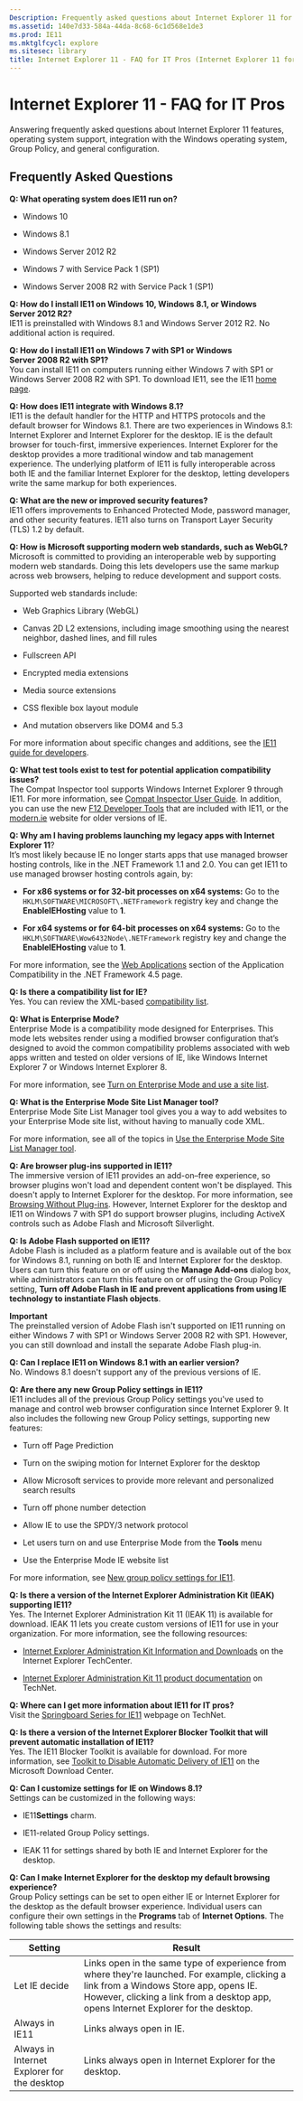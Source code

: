 ```yaml
---
Description: Frequently asked questions about Internet Explorer 11 for IT Pros
ms.assetid: 140e7d33-584a-44da-8c68-6c1d568e1de3
ms.prod: IE11
ms.mktglfcycl: explore
ms.sitesec: library
title: Internet Explorer 11 - FAQ for IT Pros (Internet Explorer 11 for IT Pros)
---
```


# Internet Explorer 11 - FAQ for IT Pros
Answering frequently asked questions about Internet Explorer 11 features, operating system support, integration with the Windows operating system, Group Policy, and general configuration.

## Frequently Asked Questions

**Q: What operating system does IE11 run on?**

-   Windows 10

-   Windows 8.1

-   Windows Server 2012 R2

-   Windows 7 with Service Pack 1 (SP1)

-   Windows Server 2008 R2 with Service Pack 1 (SP1)


**Q: How do I install IE11 on Windows 10, Windows 8.1, or Windows Server 2012 R2?**<br>
IE11 is preinstalled with Windows 8.1 and Windows Server 2012 R2. No additional action is required.

**Q: How do I install IE11 on Windows 7 with SP1 or Windows Server 2008 R2 with SP1?**<br>
You can install IE11 on computers running either Windows 7 with SP1 or Windows Server 2008 R2 with SP1. To download IE11, see the IE11 [home page](http://go.microsoft.com/fwlink/p/?LinkId=290956).

**Q: How does IE11 integrate with Windows 8.1?**<br>
IE11 is the default handler for the HTTP and HTTPS protocols and the default browser for Windows 8.1. There are two experiences in Windows 8.1: Internet Explorer and Internet Explorer for the desktop. IE is the default browser for touch-first, immersive experiences. Internet Explorer for the desktop provides a more traditional window and tab management experience. The underlying platform of IE11 is fully interoperable across both IE and the familiar Internet Explorer for the desktop, letting developers write the same markup for both experiences.

**Q: What are the new or improved security features?**<br>
IE11 offers improvements to Enhanced Protected Mode, password manager, and other security features. IE11 also turns on Transport Layer Security (TLS) 1.2 by default.

**Q: How is Microsoft supporting modern web standards, such as WebGL?**<br>
Microsoft is committed to providing an interoperable web by supporting modern web standards. Doing this lets developers use the same markup across web browsers, helping to reduce development and support costs.<p>
Supported web standards include:

-   Web Graphics Library (WebGL)

-   Canvas 2D L2 extensions, including image smoothing using the nearest neighbor, dashed lines, and fill rules

-   Fullscreen API

-   Encrypted media extensions

-   Media source extensions

-   CSS flexible box layout module

-   And mutation observers like DOM4 and 5.3

For more information about specific changes and additions, see the [IE11 guide for developers](http://go.microsoft.com/fwlink/p/?LinkId=313188).

**Q: What test tools exist to test for potential application compatibility issues?**<br>
The Compat Inspector tool supports Windows Internet Explorer 9 through IE11. For more information, see [Compat Inspector User Guide](http://go.microsoft.com/fwlink/p/?LinkId=313189). In addition, you can use the new [F12 Developer Tools](http://go.microsoft.com/fwlink/p/?LinkId=313190) that are included with IE11, or the [modern.ie](http://go.microsoft.com/fwlink/p/?linkid=308902) website for older versions of IE.

**Q: Why am I having problems launching my legacy apps with Internet Explorer 11**?<br>
It’s most likely because IE no longer starts apps that use managed browser hosting controls, like in the .NET Framework 1.1 and 2.0. You can get IE11 to use managed browser hosting controls again, by:

-   **For x86 systems or for 32-bit processes on x64 systems:** Go to the `HKLM\SOFTWARE\MICROSOFT\.NETFramework` registry key and change the **EnableIEHosting** value to **1**.

-   **For x64 systems or for 64-bit processes on x64 systems:** Go to the `HKLM\SOFTWARE\Wow6432Node\.NETFramework` registry key and change the **EnableIEHosting** value to **1**.

For more information, see the [Web Applications](http://go.microsoft.com/fwlink/p/?LinkId=308903) section of the Application Compatibility in the .NET Framework 4.5 page.

**Q: Is there a compatibility list for IE?**<br>
Yes. You can review the XML-based [compatibility list](http://go.microsoft.com/fwlink/p/?LinkId=242586).

**Q: What is Enterprise Mode?**<br>
Enterprise Mode is a compatibility mode designed for Enterprises. This mode lets websites render using a modified browser configuration that’s designed to avoid the common compatibility problems associated with web apps written and tested on older versions of IE, like Windows Internet Explorer 7 or Windows Internet Explorer 8.<p>
For more information, see [Turn on Enterprise Mode and use a site list](../ie11-deploy-guide/turn-on-enterprise-mode-and-use-a-site-list.md).

**Q: What is the Enterprise Mode Site List Manager tool?**<br>
Enterprise Mode Site List Manager tool gives you a way to add websites to your Enterprise Mode site list, without having to manually code XML.<p>
For more information, see all of the topics in [Use the Enterprise Mode Site List Manager tool](../ie11-deploy-guide/use-the-enterprise-mode-site-list-manager-tool.md).

**Q: Are browser plug-ins supported in IE11?**<br>
The immersive version of IE11 provides an add-on–free experience, so browser plugins won't load and dependent content won't be displayed. This doesn't apply to Internet Explorer for the desktop. For more information, see [Browsing Without Plug-ins](http://go.microsoft.com/fwlink/p/?LinkId=242587). However, Internet Explorer for the desktop and IE11 on Windows 7 with SP1 do support browser plugins, including ActiveX controls such as Adobe Flash and Microsoft Silverlight.

**Q: Is Adobe Flash supported on IE11?**<br>
Adobe Flash is included as a platform feature and is available out of the box for Windows 8.1, running on both IE and Internet Explorer for the desktop. Users can turn this feature on or off using the **Manage Add-ons** dialog box, while administrators can turn this feature on or off using the Group Policy setting, **Turn off Adobe Flash in IE and prevent applications from using IE technology to instantiate Flash objects**.<p>
**Important**<br>
The preinstalled version of Adobe Flash isn't supported on IE11 running on either Windows 7 with SP1 or Windows Server 2008 R2 with SP1. However, you can still download and install the separate Adobe Flash plug-in.

**Q: Can I replace IE11 on Windows 8.1 with an earlier version?**<br>
No. Windows 8.1 doesn't support any of the previous versions of IE.

**Q: Are there any new Group Policy settings in IE11?**<br>
IE11 includes all of the previous Group Policy settings you've used to manage and control web browser configuration since Internet Explorer 9. It also includes the following new Group Policy settings, supporting new features:

-   Turn off Page Prediction

-   Turn on the swiping motion for Internet Explorer for the desktop

-   Allow Microsoft services to provide more relevant and personalized search results

-   Turn off phone number detection

-   Allow IE to use the SPDY/3 network protocol

-   Let users turn on and use Enterprise Mode from the **Tools** menu

-   Use the Enterprise Mode IE website list

For more information, see [New group policy settings for IE11](../ie11-deploy-guide/new-group-policy-settings-for-ie11.md).

**Q: Is there a version of the Internet Explorer Administration Kit (IEAK) supporting IE11?**<br>
Yes. The Internet Explorer Administration Kit 11 (IEAK 11) is available for download. IEAK 11 lets you create custom versions of IE11 for use in your organization. For more information, see the following resources:

-   [Internet Explorer Administration Kit Information and Downloads](http://go.microsoft.com/fwlink/p/?LinkId=214250) on the Internet Explorer TechCenter.

-   [Internet Explorer Administration Kit 11 product documentation](http://go.microsoft.com/fwlink/p/?LinkId=327739) on TechNet.

**Q: Where can I get more information about IE11 for IT pros?**<br>
Visit the [Springboard Series for IE11](http://go.microsoft.com/fwlink/p/?LinkId=313191) webpage on TechNet.

**Q: Is there a version of the Internet Explorer Blocker Toolkit that will prevent automatic installation of IE11?**<br>
Yes. The IE11 Blocker Toolkit is available for download. For more information, see [Toolkit to Disable Automatic Delivery of IE11](http://go.microsoft.com/fwlink/p/?LinkId=328195) on the Microsoft Download Center.

**Q: Can I customize settings for IE on Windows 8.1?**<br>
Settings can be customized in the following ways:

-   IE11**Settings** charm.

-   IE11-related Group Policy settings.

-   IEAK 11 for settings shared by both IE and Internet Explorer for the desktop.

**Q: Can I make Internet Explorer for the desktop my default browsing experience?**<br>
Group Policy settings can be set to open either IE or Internet Explorer for the desktop as the default browser experience. Individual users can configure their own settings in the **Programs** tab of **Internet Options**. The following table shows the settings and results:<p>

|Setting |Result |
|--------|-------|
|Let IE decide |Links open in the same type of experience from where they're launched. For example, clicking a link from a Windows Store app, opens IE. However, clicking a link from a desktop app, opens Internet Explorer for the desktop. |
|Always in IE11 |Links always open in IE. |
|Always in Internet Explorer for the desktop |Links always open in Internet Explorer for the desktop. |
 

 

 




